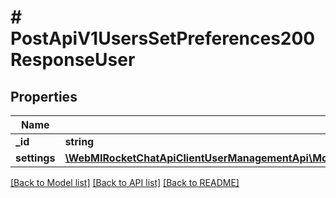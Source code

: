 # # PostApiV1UsersSetPreferences200ResponseUser

## Properties

Name | Type | Description | Notes
------------ | ------------- | ------------- | -------------
**_id** | **string** |  | [optional]
**settings** | [**\WebMIRocketChatApiClientUserManagementApi\Model\PostApiV1UsersSetPreferences200ResponseUserSettings**](PostApiV1UsersSetPreferences200ResponseUserSettings.md) |  | [optional]

[[Back to Model list]](../../README.md#models) [[Back to API list]](../../README.md#endpoints) [[Back to README]](../../README.md)

